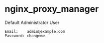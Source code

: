 # nginx_proxy_manager

Default Administrator User
```
Email:    admin@example.com
Password: changeme
```